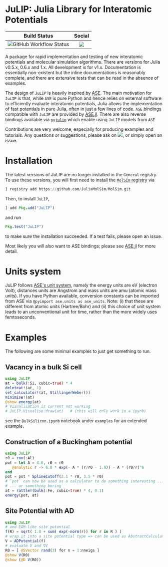 # JuLIP: Julia Library for Interatomic Potentials

| **Build Status** | **Social** |
|:-:|:-:|
| ![GitHub Workflow Status](https://img.shields.io/github/workflow/status/JuliaMolSim/JuLIP.jl/CI) | [![][gitter-img]][gitter-url] |

<!-- [![Build Status](https://travis-ci.org/libAtoms/JuLIP.jl.svg?branch=master)](https://travis-ci.org/libAtoms/JuLIP.jl) -->

A package for rapid implementation and testing of new interatomic potentials and
molecular simulation algorithms. There are versions for Julia v0.5.x, 0.6.x and
1.x. All development is for v1.x. Documentation is essentially non-existent but
the inline documentations is reasonably complete, and there are extensive tests that can be read in the absence of examples.

The design of `JuLIP` is heavily inspired by [ASE](https://gitlab.com/ase/ase).
The main motivation for `JuLIP` is that, while `ASE` is pure Python and hence
relies on external software to efficiently evaluate interatomic potentials,
Julia allows the  implementation of fast potentials in pure Julia, often in just
a few lines of code. `ASE` bindings compatible with `JuLIP` are provided by
[ASE.jl](https://github.com/cortner/ASE.jl.git). There are also reverse
bindings available via [`pyjulip`](https://github.com/casv2/pyjulip) which enable using `JuLIP` models from `ASE`

Contributions are very welcome, especially for producing examples and tutorials. Any questions or suggestions, please ask on [![][gitter-img]][gitter-url], or simply open an issue.

# Installation

The latest versions of JuLIP are no longer installed in the `General` registry.
To use these versions, you will first need to install the [`MolSim` registry](https://github.com/JuliaMolSim/MolSim) via
```julia
] registry add https://github.com/JuliaMolSim/MolSim.git
```
Then, to install `JuLIP`,
```julia
] add Pkg.add("JuLIP")
```
and run
```julia
Pkg.test("JuLIP")
```
to make sure the installation succeeded. If a test fails, please open an issue.

Most likely you will also want to ASE bindings; please see
[ASE.jl](https://github.com/cortner/ASE.jl.git) for more detail.


<!-- ## `imolecule` and dependencies

This part can be skipped if no visualisation is required; `using JuLIP` will then
simply print a warning.

`JuLIP.Visualise` uses the Python module `imolecule` to visualise atomistic
configurations in an IPython notebook. Its main dependency is
[OpenBabel](http://openbabel.org/wiki/Main_Page). Most recently, this could be installed succesfully (from the bash) using
```bash
conda install -c openbabel openbabel
pip install imolecule
``` -->

# Units system

JuLIP follows [ASE's unit system](https://wiki.fysik.dtu.dk/ase/ase/units.html),
namely the energy units are eV (electron Volt), distances  units are Angstrom
and mass units are amu (atomic mass units). If you have
Python available, conversion constants can be imported from ASE via `@pyimport
ase.units as ase_units`. Note: (i) that these are different
from atomic units (Hartree/Bohr) and (ii) this choice of unit system leads to an
unconventional unit for time, rather than the more widely uses femtoseconds.

# Examples

The following are some minimal examples to just get something to run.

## Vacancy in a bulk Si cell

```julia
using JuLIP
at = bulk(:Si, cubic=true) * 4
deleteat!(at, 1)
set_calculator!(at, StillingerWeber())
minimise!(at)
@show energy(at)
# Visualisation is current not working
# JuLIP.Visualise.draw(at)   # (this will only work in a ipynb)
```
see the `BulkSilicon.ipynb` notebook under `examples` for an extended
example.

## Construction of a Buckingham potential

```julia
using JuLIP
r0 = rnn(:Al)
pot = let A = 4.0, r0 = r0
   @analytic r -> 6.0 * exp(- A * (r/r0 - 1.0)) - A * (r0/r)^6
end
pot = pot * SplineCutoff(2.1 * r0, 3.5 * r0)
# `pot` can now be used as a calculator to do something interesting ...
# ... or something boring
at = rattle!(bulk(:Fe, cubic=true) * 4, 0.1)
energy(pot, at)
```

## Site Potential with AD

```julia
using JuLIP
# and EAM-like site potential
f(R) = sqrt( 1.0 + sum( exp(-norm(r)) for r in R ) )
# wrap it into a site potential type => can be used as AbstractCalculator
V = ADPotential(f)
# evaluate V and ∇V
R0 = [ @SVector rand(3) for n = 1:nneigs ]
@show V(R0)
@show (@D V(R0))
```

<!-- ## An Example with TightBinding

**THIS IS PROBABLY BROKEN ON JULIA v0.6**

Similar to vacancy example but with a Tight-Binding Model. First install
`TightBinding.jl`:
```julia
Pkg.clone("https://github.com/ettersi/FermiContour.jl.git")
Pkg.clone("https://github.com/cortner/TightBinding.jl.git")
```
Then run
```julia
using JuLIP, TightBinding
TB = TightBinding
# sp model for Si (NRL-Tight Binding)
tbm = TB.NRLTB.NRLTBModel(elem=TB.NRLTB.Si_sp, nkpoints = (0,0,0))
# bulk crystal
at = bulk("Si", cubic=true) * 4
Eref = energy(tbm, at)
# create vacancy
deleteat!(at, 1)
Edef = energy(tbm, at)
# formation energy: (not really but sort of)
println("Vacancy formation energy = ", Edef - Eref * length(at)/(length(at)+1))
println("(probably this should not be negative! Increase simulation accuracy!)")
``` -->


[build-img]: https://travis-ci.org/libAtoms/JuLIP.jl.svg?branch=master
[build-url]: https://travis-ci.org/libAtoms/JuLIP.jl
[gitter-url]: https://gitter.im/libAtoms/JuLIP.jl
[gitter-img]: https://badges.gitter.im/libAtoms/JuLIP.jl.svg
